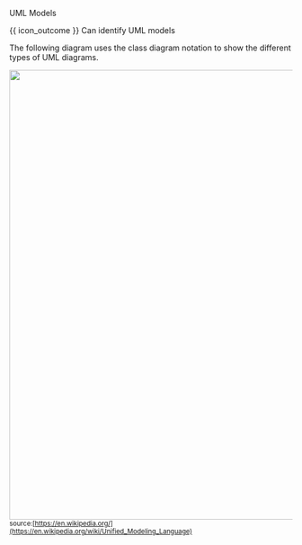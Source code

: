<span id="title">UML Models</span>

<span id="prereqs"></span>

<span id="outcomes">{{ icon_outcome }} Can identify UML models</span>

<div id="body">

The following diagram uses the class diagram notation to show the different types of <trigger trigger="click" for="modal:umlModels-uml">UML</trigger> diagrams.

<modal large title="UML (Unified Modeling Language)" id="modal:umlModels-uml">
    <include src="../../../common/definitions.md#def-uml" />
</modal>

<box>

<img src="https://upload.wikimedia.org/wikipedia/commons/e/ed/UML_diagrams_overview.svg" width="800" /><br>
<sub>source:[https://en.wikipedia.org/](https://en.wikipedia.org/wiki/Unified_Modeling_Language)</sub>
</box>

</div>

<div id="extras">
</div>
